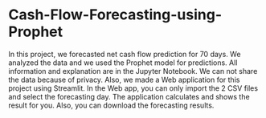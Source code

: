 # Cash-Flow-Forecasting-using-Prophet

In this project, we forecasted net cash flow prediction for 70 days. We analyzed the data and we used the Prophet model for predictions. All information and explanation are in the Jupyter Notebook.
We can not share the data because of privacy.  Also, we made a Web application for this project using Streamlit. In the Web app, you can only import the 2 CSV files and select the forecasting day. 
The application calculates and shows the result for you. Also, you can download the forecasting results.
